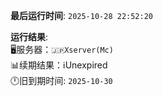 **最后运行时间**: `2025-10-28 22:52:20`

**运行结果**: <br>
🖥️服务器：`🇯🇵Xserver(Mc)`<br>
📊续期结果：ℹ️Unexpired<br>
🕛️旧到期时间: `2025-10-30`<br>
